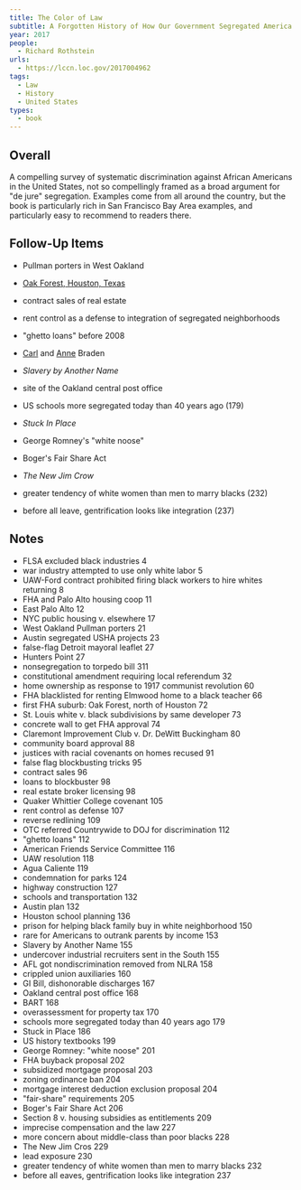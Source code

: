 ```yaml
---
title: The Color of Law
subtitle: A Forgotten History of How Our Government Segregated America
year: 2017
people:
  - Richard Rothstein
urls:
  - https://lccn.loc.gov/2017004962
tags:
  - Law
  - History
  - United States
types:
  - book
---
```


## Overall

A compelling survey of systematic discrimination against African Americans in the United States, not so compellingly framed as a broad argument for "de jure" segregation.  Examples come from all around the country, but the book is particularly rich in San Francisco Bay Area examples, and particularly easy to recommend to readers there.

## Follow-Up Items

- Pullman porters in West Oakland

- [Oak Forest, Houston, Texas](https://en.wikipedia.org/wiki/Oak_Forest,_Houston)

- contract sales of real estate

- rent control as a defense to integration of segregated neighborhoods

- "ghetto loans" before 2008

- [Carl](https://en.wikipedia.org/wiki/Carl_Braden) and [Anne](https://en.wikipedia.org/wiki/Anne_Braden) Braden

- _Slavery by Another Name_

- site of the Oakland central post office

- US schools more segregated today than 40 years ago (179)

- _Stuck In Place_

- George Romney's "white noose"

- Boger's Fair Share Act

- _The New Jim Crow_

- greater tendency of white women than men to marry blacks (232)

- before all leave, gentrification looks like integration (237)


## Notes

- FLSA excluded black industries 4
- war industry attempted to use only white labor 5
- UAW-Ford contract prohibited firing black workers to hire whites returning 8
- FHA and Palo Alto housing coop 11
- East Palo Alto 12
- NYC public housing v. elsewhere 17
- West Oakland Pullman porters 21
- Austin segregated USHA projects 23
- false-flag Detroit mayoral leaflet 27
- Hunters Point 27
- nonsegregation to torpedo bill 311
- constitutional amendment requiring local referendum 32
- home ownership as response to 1917 communist revolution 60
- FHA blacklisted for renting Elmwood home to a black teacher 66
- first FHA suburb: Oak Forest, north of Houston 72
- St. Louis white v. black subdivisions by same developer 73
- concrete wall to get FHA approval 74
- Claremont Improvement Club v. Dr. DeWitt Buckingham 80
- community board approval 88
- justices with racial covenants on homes recused 91
- false flag blockbusting tricks 95
- contract sales 96
- loans to blockbuster 98
- real estate broker licensing 98
- Quaker Whittier College covenant 105
- rent control as defense 107
- reverse redlining 109
- OTC referred Countrywide to DOJ for discrimination 112
- "ghetto loans" 112
- American Friends Service Committee 116
- UAW resolution 118
- Agua Caliente 119
- condemnation for parks 124
- highway construction 127
- schools and transportation 132
- Austin plan 132
- Houston school planning 136
- prison for helping black family buy in white neighborhood 150
- rare for Americans to outrank parents by income 153
- Slavery by Another Name 155
- undercover industrial recruiters sent in the South 155
- AFL got nondiscrimination removed from NLRA 158
- crippled union auxiliaries 160
- GI Bill, dishonorable discharges 167
- Oakland central post office 168
- BART 168
- overassessment for property tax 170
- schools more segregated today than 40 years ago 179
- Stuck in Place 186
- US history textbooks 199
- George Romney: "white noose" 201
- FHA buyback proposal 202
- subsidized mortgage proposal 203
- zoning ordinance ban 204
- mortgage interest deduction exclusion proposal 204
- "fair-share" requirements 205
- Boger's Fair Share Act 206
- Section 8 v. housing subsidies as entitlements 209
- imprecise compensation and the law 227
- more concern about middle-class than poor blacks 228
- The New Jim Cros 229
- lead exposure 230
- greater tendency of white women than men to marry blacks 232
- before all eaves, gentrification looks like integration 237
